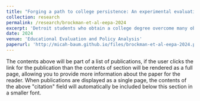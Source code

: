 ```yaml
---
title: "Forging a path to college persistence: An experimental evaluation of the Detroit Promise Path program"
collection: research
permalink: /research/brockman-et-al-eepa-2024
excerpt: 'Detroit students who obtain a college degree overcome many obstacles to do so. This article reports the results of a randomized evaluation of a program meant to provide support to low-income community college students. The Detroit Promise Path program was designed to complement an existing College Promise scholarship, providing students with coaching, summer engagement, and financial incentives. The evaluation found that students offered the program enrolled in more semesters and earned more credits compared with those offered the scholarship alone. However, at the 3-year mark, there were no discernable impacts on degrees earned. This article examines systemic barriers to degree completion and offers lessons for the design of interventions to increase equity in postsecondary attainment.'
date: 2024
venue: 'Educational Evaluation and Policy Analysis' 
paperurl: 'http://micah-baum.github.io/files/brockman-et-al-eepa-2024.pdf'
---
```


The contents above will be part of a list of publications, if the user clicks the link for the publication than the contents of section will be rendered as a full page, allowing you to provide more information about the paper for the reader. When publications are displayed as a single page, the contents of the above "citation" field will automatically be included below this section in a smaller font.

